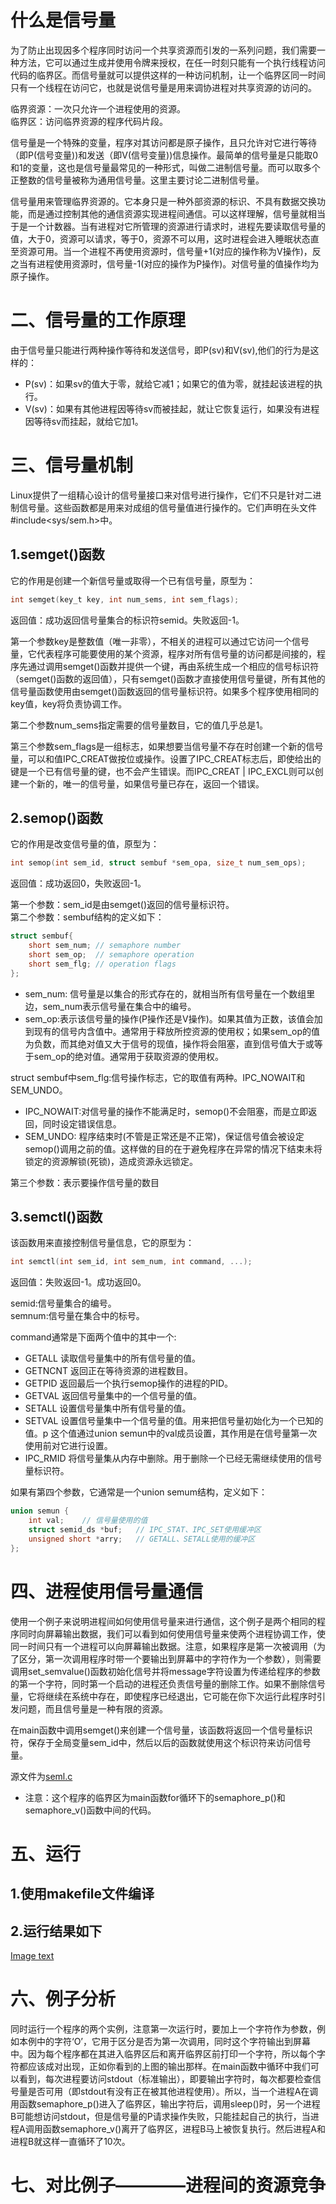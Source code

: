 # 什么是信号量
为了防止出现因多个程序同时访问一个共享资源而引发的一系列问题，我们需要一种方法，它可以通过生成并使用令牌来授权，在任一时刻只能有一个执行线程访问代码的临界区。而信号量就可以提供这样的一种访问机制，让一个临界区同一时间只有一个线程在访问它，也就是说信号量是用来调协进程对共享资源的访问的。<br>

临界资源：一次只允许一个进程使用的资源。<br>
临界区：访问临界资源的程序代码片段。<br>

信号量是一个特殊的变量，程序对其访问都是原子操作，且只允许对它进行等待（即P(信号变量))和发送（即V(信号变量))信息操作。最简单的信号量是只能取0和1的变量，这也是信号量最常见的一种形式，叫做二进制信号量。而可以取多个正整数的信号量被称为通用信号量。这里主要讨论二进制信号量。<br>

信号量用来管理临界资源的。它本身只是一种外部资源的标识、不具有数据交换功能，而是通过控制其他的通信资源实现进程间通信。可以这样理解，信号量就相当于是一个计数器。当有进程对它所管理的资源进行请求时，进程先要读取信号量的值，大于0，资源可以请求，等于0，资源不可以用，这时进程会进入睡眠状态直至资源可用。当一个进程不再使用资源时，信号量+1(对应的操作称为V操作)，反之当有进程使用资源时，信号量-1(对应的操作为P操作)。对信号量的值操作均为原子操作。

# 二、信号量的工作原理
由于信号量只能进行两种操作等待和发送信号，即P(sv)和V(sv),他们的行为是这样的：<br>
* P(sv)：如果sv的值大于零，就给它减1；如果它的值为零，就挂起该进程的执行。<br>
* V(sv)：如果有其他进程因等待sv而被挂起，就让它恢复运行，如果没有进程因等待sv而挂起，就给它加1。<br>

# 三、信号量机制
Linux提供了一组精心设计的信号量接口来对信号进行操作，它们不只是针对二进制信号量。这些函数都是用来对成组的信号量值进行操作的。它们声明在头文件#include<sys/sem.h>中。<br>

## 1.semget()函数
它的作用是创建一个新信号量或取得一个已有信号量，原型为：<br>
```c
int semget(key_t key, int num_sems, int sem_flags);
```
返回值：成功返回信号量集合的标识符semid。失败返回-1。<br>

第一个参数key是整数值（唯一非零），不相关的进程可以通过它访问一个信号量，它代表程序可能要使用的某个资源，程序对所有信号量的访问都是间接的，程序先通过调用semget()函数并提供一个键，再由系统生成一个相应的信号标识符（semget()函数的返回值），只有semget()函数才直接使用信号量键，所有其他的信号量函数使用由semget()函数返回的信号量标识符。如果多个程序使用相同的key值，key将负责协调工作。<br>

第二个参数num_sems指定需要的信号量数目，它的值几乎总是1。<br>

第三个参数sem_flags是一组标志，如果想要当信号量不存在时创建一个新的信号量，可以和值IPC_CREAT做按位或操作。设置了IPC_CREAT标志后，即使给出的键是一个已有信号量的键，也不会产生错误。而IPC_CREAT | IPC_EXCL则可以创建一个新的，唯一的信号量，如果信号量已存在，返回一个错误。<br>

## 2.semop()函数
它的作用是改变信号量的值，原型为：<br>
```c
int semop(int sem_id, struct sembuf *sem_opa, size_t num_sem_ops);
```
返回值：成功返回0，失败返回-1。<br>

第一个参数：sem_id是由semget()返回的信号量标识符。<br>
第二个参数：sembuf结构的定义如下：<br>
```c
struct sembuf{
    short sem_num; // semaphore number
    short sem_op;  // semaphore operation
    short sem_flg; // operation flags
};
```
* sem_num: 信号量是以集合的形式存在的，就相当所有信号量在一个数组里边，sem_num表示信号量在集合中的编号。<br>
* sem_op:表示该信号量的操作(P操作还是V操作)。如果其值为正数，该值会加到现有的信号内含值中。通常用于释放所控资源的使用权；如果sem_op的值为负数，而其绝对值又大于信号的现值，操作将会阻塞，直到信号值大于或等于sem_op的绝对值。通常用于获取资源的使用权。<br>

struct sembuf中sem_flg:信号操作标志，它的取值有两种。IPC_NOWAIT和SEM_UNDO。<br>
* IPC_NOWAIT:对信号量的操作不能满足时，semop()不会阻塞，而是立即返回，同时设定错误信息。<br>
* SEM_UNDO: 程序结束时(不管是正常还是不正常)，保证信号值会被设定semop()调用之前的值。这样做的目的在于避免程序在异常的情况下结束未将锁定的资源解锁(死锁)，造成资源永远锁定。<br>

第三个参数：表示要操作信号量的数目
## 3.semctl()函数
该函数用来直接控制信号量信息，它的原型为：<br>
```c
int semctl(int sem_id, int sem_num, int command, ...);
```
返回值：失败返回-1。成功返回0。<br>

semid:信号量集合的编号。<br>
semnum:信号量在集合中的标号。<br>

command通常是下面两个值中的其中一个:<br>
* GETALL 读取信号量集中的所有信号量的值。<br>
* GETNCNT 返回正在等待资源的进程数目。<br>
* GETPID 返回最后一个执行semop操作的进程的PID。<br>
* GETVAL 返回信号量集中的一个信号量的值。<br>
* SETALL 设置信号量集中所有信号量的值。<br>
* SETVAL 设置信号量集中一个信号量的值。用来把信号量初始化为一个已知的值。p 这个值通过union semun中的val成员设置，其作用是在信号量第一次使用前对它进行设置。<br>
* IPC_RMID 将信号量集从内存中删除。用于删除一个已经无需继续使用的信号量标识符。<br>

如果有第四个参数，它通常是一个union semum结构，定义如下：<br>
```c
union semun {
    int val;	// 信号量使用的值
    struct semid_ds *buf;	// IPC_STAT、IPC_SET使用缓冲区
    unsigned short *arry;	// GETALL、SETALL使用的缓冲区
};
```

# 四、进程使用信号量通信
使用一个例子来说明进程间如何使用信号量来进行通信，这个例子是两个相同的程序同时向屏幕输出数据，我们可以看到如何使用信号量来使两个进程协调工作，使同一时间只有一个进程可以向屏幕输出数据。注意，如果程序是第一次被调用（为了区分，第一次调用程序时带一个要输出到屏幕中的字符作为一个参数），则需要调用set_semvalue()函数初始化信号并将message字符设置为传递给程序的参数的第一个字符，同时第一个启动的进程还负责信号量的删除工作。如果不删除信号量，它将继续在系统中存在，即使程序已经退出，它可能在你下次运行此程序时引发问题，而且信号量是一种有限的资源。<br>

在main函数中调用semget()来创建一个信号量，该函数将返回一个信号量标识符，保存于全局变量sem_id中，然后以后的函数就使用这个标识符来访问信号量。<br>

源文件为[seml.c](https://github.com/yiyading/Embedded-software/blob/master/%E4%BF%A1%E5%8F%B7%E9%87%8F%E9%80%9A%E4%BF%A1/seml.c)<br>
* 注意：这个程序的临界区为main函数for循环下的semaphore_p()和semaphore_v()函数中间的代码。
# 五、运行
## 1.使用makefile文件编译
## 2.运行结果如下
[Image text](https://github.com/yiyading/Embedded-software/blob/master/%E4%BF%A1%E5%8F%B7%E9%87%8F%E9%80%9A%E4%BF%A1/img/WeChat%20Screenshot_20200401173846.png)<br>

# 六、例子分析
同时运行一个程序的两个实例，注意第一次运行时，要加上一个字符作为参数，例如本例中的字符‘O’，它用于区分是否为第一次调用，同时这个字符输出到屏幕中。因为每个程序都在其进入临界区后和离开临界区前打印一个字符，所以每个字符都应该成对出现，正如你看到的上图的输出那样。在main函数中循环中我们可以看到，每次进程要访问stdout（标准输出），即要输出字符时，每次都要检查信号量是否可用（即stdout有没有正在被其他进程使用）。所以，当一个进程A在调用函数semaphore_p()进入了临界区，输出字符后，调用sleep()时，另一个进程B可能想访问stdout，但是信号量的P请求操作失败，只能挂起自己的执行，当进程A调用函数semaphore_v()离开了临界区，进程B马上被恢复执行。然后进程A和进程B就这样一直循环了10次。<br>

# 七、对比例子————进程间的资源竞争

